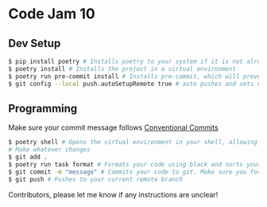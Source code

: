# Code Jam 10

## Dev Setup

```sh
$ pip install poetry # Installs poetry to your system if it is not already
$ poetry install # Installs the project in a virtual environment
$ poetry run pre-commit install # Installs pre-commit, which will prevent you from committing should your code not pass linting
$ git config --local push.autoSetupRemote true # auto pushes and sets up your remote origin branch
```

## Programming
Make sure your commit message follows [Conventional Commits](https://www.conventionalcommits.org/en/v1.0.0/)
```sh
$ poetry shell # Opens the virtual environment in your shell, allowing you to access the installed dependencies
# Make whatever changes
$ git add .
$ poetry run task format # Formats your code using black and sorts your import using isort. DO THIS BEFORE COMMITTING!
$ git commit -m "message" # Commits your code to git. Make sure you format or your commit will fail!
$ git push # Pushes to your current remote branch
```

Contributors, please let me know if any instructions are unclear!
